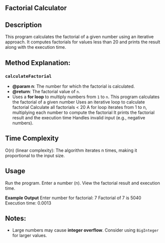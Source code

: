 ## Factorial Calculator
## Description
This program calculates the factorial of a given number using an iterative approach. It computes factorials for values less than 20 and prints the result along with the execution time.

## Method Explanation:
### `calculateFactorial`
- **@param n**: The number for which the factorial is calculated.
- **@return**: The factorial value of `n`.
- Uses a **for loop** to multiply numbers from `1` to `n`.
  This program calculates the factorial of a given number
  Uses an iterative loop to calculate factorial
  Calculate all factorials < 20
  A for loop iterates from 1 to n, multiplying each number to compute the factorial
  It prints the factorial result and the execution time
 Handles invalid input (e.g., negative numbers).

## Time Complexity
O(n) (linear complexity): The algorithm iterates n times, making it proportional to the input size.

## Usage
Run the program.
Enter a number (n).
View the factorial result and execution time.

**Example Output**
Enter number for factorial: 7
Factorial of 7 is 5040
Execution time: 0.0013

## Notes:
- Large numbers may cause **integer overflow**. Consider using `BigInteger` for larger values.